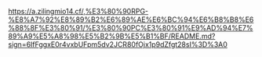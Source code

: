 https://a.zilingmio14.cf/,%E3%80%90RPG-%E8%A7%92%E8%89%B2%E6%89%AE%E6%BC%94%E6%B8%B8%E6%88%8F%E3%80%91/%E3%80%90PC%E3%80%91%E9%AD%94%E7%89%A9%E5%A8%98%E5%B2%9B%E5%B1%BF/README.md?sign=6IfFggxE0r4vxbUFpm5dv2JCR80fOjx1p9dZfgt28sI%3D%3A0